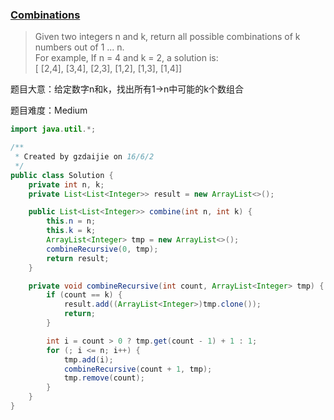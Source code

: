 ### [Combinations](https://leetcode.com/problems/combinations/)

> Given two integers n and k, return all possible combinations of k numbers out of 1 ... n. <br/>
> For example, If n = 4 and k = 2, a solution is: <br/>
> [ [2,4], [3,4], [2,3], [1,2], [1,3], [1,4]]

题目大意：给定数字n和k，找出所有1->n中可能的k个数组合

题目难度：Medium

```java
import java.util.*;

/**
 * Created by gzdaijie on 16/6/2
 */
public class Solution {
    private int n, k;
    private List<List<Integer>> result = new ArrayList<>();

    public List<List<Integer>> combine(int n, int k) {
        this.n = n;
        this.k = k;
        ArrayList<Integer> tmp = new ArrayList<>();
        combineRecursive(0, tmp);
        return result;
    }

    private void combineRecursive(int count, ArrayList<Integer> tmp) {
        if (count == k) {
            result.add((ArrayList<Integer>)tmp.clone());
            return;
        }

        int i = count > 0 ? tmp.get(count - 1) + 1 : 1;
        for (; i <= n; i++) {
            tmp.add(i);
            combineRecursive(count + 1, tmp);
            tmp.remove(count);
        }
    }
}
```